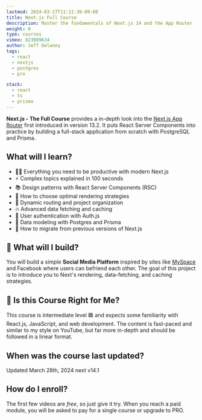```yaml
---
lastmod: 2024-03-27T11:11:30-09:00
title: Next.js Full Course
description: Master the fundamentals of Next.js 14 and the App Router
weight: 0
type: courses
vimeo: 823089634
author: Jeff Delaney
tags:
  - react
  - nextjs
  - postgres
  - pro

stack:
  - react
  - ts
  - prisma
---
```


**Next.js - The Full Course** provides a in-depth look into the [Next.js App Router](https://nextjs.org/blog/next-13-2) first introduced in version 13.2. It puts React Server Components into practice by building a full-stack application from scratch with PostgreSQL and Prisma.

## What will I learn?

- 👨‍🎤 Everything you need to be productive with modern Next.js
- ⚡ Complex topics explained in 100 seconds
- 📚 Design patterns with React Server Components (RSC)
- 💎 How to choose optimal rendering strategies
- 🚅 Dynamic routing and project organization
- 🔥 Advanced data fetching and caching
- 👲 User authentication with Auth.js
- 📅 Data modeling with Postgres and Prisma
- 🤔 How to migrate from previous versions of Next.js

## 🦄 What will I build?

You will build a simple **Social Media Platform** inspired by sites like [MySpace](https://spacehey.com/) and Facebook where users can befriend each other. The goal of this project is to introduce you to Next's rendering, data-fetching, and caching strategies.

## 🤔 Is this Course Right for Me?

<div class="box box-blue">
This course is intermediate level 🟦 and expects some familiarity with React.js, JavaScript, and web development. The content is fast-paced and similar to my style on YouTube, but far more in-depth and should be followed in a linear format.
</div>

## When was the course last updated?

<span class="tag tag-sm tag-pro">Updated March 28th, 2024</span> <span class="tag tag-sm tag-next">next v14.1</span>

## How do I enroll?

The first few videos are _free_, so just give it try. When you reach a paid module, you will be asked to pay for a single course or upgrade to PRO.
